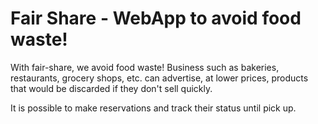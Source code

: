 # Fair Share - WebApp to avoid food waste!

With fair-share, we avoid food waste! Business such as bakeries, restaurants, grocery shops, etc. can advertise, at lower prices, products that would be discarded if they don't sell quickly.

It is possible to make reservations and track their status until pick up.
